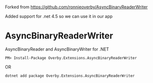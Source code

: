 Forked from https://github.com/ronnieoverby/AsyncBinaryReaderWriter

Added support for .net 4.5 so we can use it in our app


# AsyncBinaryReaderWriter
AsyncBinaryReader and AsyncBinaryWriter for .NET


```
PM> Install-Package Overby.Extensions.AsyncBinaryReaderWriter
```

OR

```
dotnet add package Overby.Extensions.AsyncBinaryReaderWriter
```
